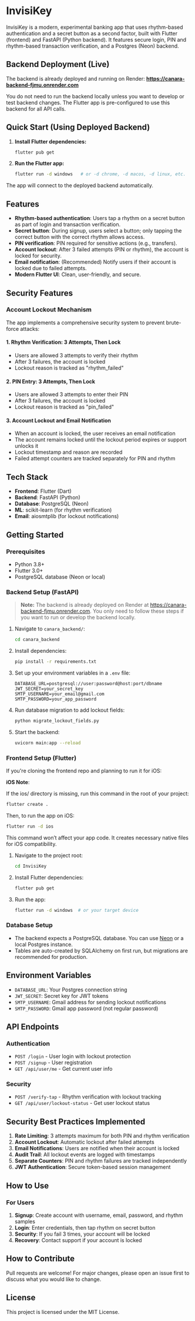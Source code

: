 # InvisiKey

InvisiKey is a modern, experimental banking app that uses rhythm-based authentication and a secret button as a second factor, built with Flutter (frontend) and FastAPI (Python backend). It features secure login, PIN and rhythm-based transaction verification, and a Postgres (Neon) backend.

## Backend Deployment (Live)
The backend is already deployed and running on Render:
**https://canara-backend-fjmu.onrender.com**

You do not need to run the backend locally unless you want to develop or test backend changes. The Flutter app is pre-configured to use this backend for all API calls.

## Quick Start (Using Deployed Backend)
1. **Install Flutter dependencies:**
   ```sh
   flutter pub get
   ```
2. **Run the Flutter app:**
   ```sh
   flutter run -d windows   # or -d chrome, -d macos, -d linux, etc.
   ```

The app will connect to the deployed backend automatically.

## Features
- **Rhythm-based authentication**: Users tap a rhythm on a secret button as part of login and transaction verification.
- **Secret button**: During signup, users select a button; only tapping the correct button with the correct rhythm allows access.
- **PIN verification**: PIN required for sensitive actions (e.g., transfers).
- **Account lockout**: After 3 failed attempts (PIN or rhythm), the account is locked for security.
- **Email notification**: (Recommended) Notify users if their account is locked due to failed attempts.
- **Modern Flutter UI**: Clean, user-friendly, and secure.

## Security Features

### Account Lockout Mechanism
The app implements a comprehensive security system to prevent brute-force attacks:

#### **1. Rhythm Verification: 3 Attempts, Then Lock**
- Users are allowed 3 attempts to verify their rhythm
- After 3 failures, the account is locked
- Lockout reason is tracked as "rhythm_failed"

#### **2. PIN Entry: 3 Attempts, Then Lock**
- Users are allowed 3 attempts to enter their PIN
- After 3 failures, the account is locked
- Lockout reason is tracked as "pin_failed"

#### **3. Account Lockout and Email Notification**
- When an account is locked, the user receives an email notification
- The account remains locked until the lockout period expires or support unlocks it
- Lockout timestamp and reason are recorded
- Failed attempt counters are tracked separately for PIN and rhythm

## Tech Stack
- **Frontend**: Flutter (Dart)
- **Backend**: FastAPI (Python)
- **Database**: PostgreSQL (Neon)
- **ML**: scikit-learn (for rhythm verification)
- **Email**: aiosmtplib (for lockout notifications)

## Getting Started

### Prerequisites
- Python 3.8+
- Flutter 3.0+
- PostgreSQL database (Neon or local)

### Backend Setup (FastAPI)
> **Note:** The backend is already deployed on Render at https://canara-backend-fjmu.onrender.com. You only need to follow these steps if you want to run or develop the backend locally.

1. Navigate to `canara_backend/`:
   ```sh
   cd canara_backend
   ```
2. Install dependencies:
   ```sh
   pip install -r requirements.txt
   ```
3. Set up your environment variables in a `.env` file:
   ```env
   DATABASE_URL=postgresql://user:password@host:port/dbname
   JWT_SECRET=your_secret_key
   SMTP_USERNAME=your_email@gmail.com
   SMTP_PASSWORD=your_app_password
   ```
4. Run database migration to add lockout fields:
   ```sh
   python migrate_lockout_fields.py
   ```
5. Start the backend:
   ```sh
   uvicorn main:app --reload
   ```

### Frontend Setup (Flutter)

If you're cloning the frontend repo and planning to run it for iOS:

**iOS Note**:

If the ios/ directory is missing, run this command in the root of your project:
```sh
flutter create .
```
Then, to run the app on iOS:
```sh
flutter run -d ios
```
This command won’t affect your app code. It creates necessary native files for iOS compatibility.

1. Navigate to the project root:
   ```sh
   cd InvisiKey
   ```
2. Install Flutter dependencies:
   ```sh
   flutter pub get
   ```
3. Run the app:
   ```sh
   flutter run -d windows  # or your target device
   ```

### Database Setup
- The backend expects a PostgreSQL database. You can use [Neon](https://neon.tech/) or a local Postgres instance.
- Tables are auto-created by SQLAlchemy on first run, but migrations are recommended for production.

## Environment Variables
- `DATABASE_URL`: Your Postgres connection string
- `JWT_SECRET`: Secret key for JWT tokens
- `SMTP_USERNAME`: Gmail address for sending lockout notifications
- `SMTP_PASSWORD`: Gmail app password (not regular password)

## API Endpoints

### Authentication
- `POST /login` - User login with lockout protection
- `POST /signup` - User registration
- `GET /api/user/me` - Get current user info

### Security
- `POST /verify-tap` - Rhythm verification with lockout tracking
- `GET /api/user/lockout-status` - Get user lockout status

## Security Best Practices Implemented

1. **Rate Limiting**: 3 attempts maximum for both PIN and rhythm verification
2. **Account Lockout**: Automatic lockout after failed attempts
3. **Email Notifications**: Users are notified when their account is locked
4. **Audit Trail**: All lockout events are logged with timestamps
5. **Separate Counters**: PIN and rhythm failures are tracked independently
6. **JWT Authentication**: Secure token-based session management

## How to Use

### For Users
1. **Signup**: Create account with username, email, password, and rhythm samples
2. **Login**: Enter credentials, then tap rhythm on secret button
3. **Security**: If you fail 3 times, your account will be locked
4. **Recovery**: Contact support if your account is locked

## How to Contribute
Pull requests are welcome! For major changes, please open an issue first to discuss what you would like to change.

## License
This project is licensed under the MIT License.
